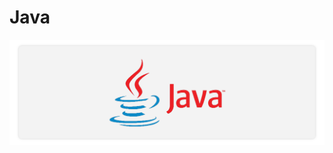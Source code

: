 # Java

<a href="#"><img src="https://github.com/fismael21/fismael21/blob/main/img/background/Background_Pack_5.png" alt="html" align="center"/></a>

